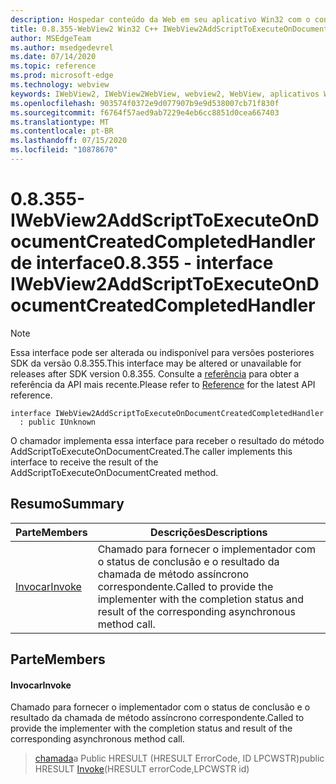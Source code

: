 ```yaml
---
description: Hospedar conteúdo da Web em seu aplicativo Win32 com o controle WebView2 do Microsoft Edge
title: 0.8.355-WebView2 Win32 C++ IWebView2AddScriptToExecuteOnDocumentCreatedCompletedHandler
author: MSEdgeTeam
ms.author: msedgedevrel
ms.date: 07/14/2020
ms.topic: reference
ms.prod: microsoft-edge
ms.technology: webview
keywords: IWebView2, IWebView2WebView, webview2, WebView, aplicativos Win32, Win32, Edge
ms.openlocfilehash: 903574f0372e9d077907b9e9d538007cb71f830f
ms.sourcegitcommit: f6764f57aed9ab7229e4eb6cc8851d0cea667403
ms.translationtype: MT
ms.contentlocale: pt-BR
ms.lasthandoff: 07/15/2020
ms.locfileid: "10878670"
---
```

# <span data-ttu-id="899ea-104">0.8.355-IWebView2AddScriptToExecuteOnDocumentCreatedCompletedHandler de interface</span><span class="sxs-lookup"><span data-stu-id="899ea-104">0.8.355 - interface IWebView2AddScriptToExecuteOnDocumentCreatedCompletedHandler</span></span> 

> [!NOTE]
> <span data-ttu-id="899ea-105">Essa interface pode ser alterada ou indisponível para versões posteriores SDK da versão 0.8.355.</span><span class="sxs-lookup"><span data-stu-id="899ea-105">This interface may be altered or unavailable for releases after SDK version 0.8.355.</span></span> <span data-ttu-id="899ea-106">Consulte a [referência](../../../webview2-api-reference.md) para obter a referência da API mais recente.</span><span class="sxs-lookup"><span data-stu-id="899ea-106">Please refer to [Reference](../../../webview2-api-reference.md) for the latest API reference.</span></span>

```
interface IWebView2AddScriptToExecuteOnDocumentCreatedCompletedHandler
  : public IUnknown
```

<span data-ttu-id="899ea-107">O chamador implementa essa interface para receber o resultado do método AddScriptToExecuteOnDocumentCreated.</span><span class="sxs-lookup"><span data-stu-id="899ea-107">The caller implements this interface to receive the result of the AddScriptToExecuteOnDocumentCreated method.</span></span>

## <span data-ttu-id="899ea-108">Resumo</span><span class="sxs-lookup"><span data-stu-id="899ea-108">Summary</span></span>

 <span data-ttu-id="899ea-109">Parte</span><span class="sxs-lookup"><span data-stu-id="899ea-109">Members</span></span>                        | <span data-ttu-id="899ea-110">Descrições</span><span class="sxs-lookup"><span data-stu-id="899ea-110">Descriptions</span></span>
--------------------------------|---------------------------------------------
[<span data-ttu-id="899ea-111">Invocar</span><span class="sxs-lookup"><span data-stu-id="899ea-111">Invoke</span></span>](#invoke) | <span data-ttu-id="899ea-112">Chamado para fornecer o implementador com o status de conclusão e o resultado da chamada de método assíncrono correspondente.</span><span class="sxs-lookup"><span data-stu-id="899ea-112">Called to provide the implementer with the completion status and result of the corresponding asynchronous method call.</span></span>

## <span data-ttu-id="899ea-113">Parte</span><span class="sxs-lookup"><span data-stu-id="899ea-113">Members</span></span>

#### <span data-ttu-id="899ea-114">Invocar</span><span class="sxs-lookup"><span data-stu-id="899ea-114">Invoke</span></span> 

<span data-ttu-id="899ea-115">Chamado para fornecer o implementador com o status de conclusão e o resultado da chamada de método assíncrono correspondente.</span><span class="sxs-lookup"><span data-stu-id="899ea-115">Called to provide the implementer with the completion status and result of the corresponding asynchronous method call.</span></span>

> <span data-ttu-id="899ea-116">[chamada](#invoke)a Public HRESULT (HRESULT ErrorCode, ID LPCWSTR)</span><span class="sxs-lookup"><span data-stu-id="899ea-116">public HRESULT [Invoke](#invoke)(HRESULT errorCode,LPCWSTR id)</span></span>

